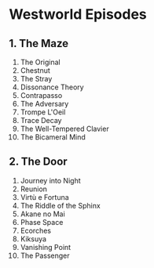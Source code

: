 ﻿# Westworld Episodes

## 1. The Maze
1. The Original
1. Chestnut
1. The Stray
1. Dissonance Theory
1. Contrapasso
1. The Adversary
1. Trompe L'Oeil
1. Trace Decay
1. The Well-Tempered Clavier
1. The Bicameral Mind

## 2. The Door
1. Journey into Night
1. Reunion
1. Virtù e Fortuna
1. The Riddle of the Sphinx
1. Akane no Mai
1. Phase Space
1.  Ecorches
1. Kiksuya
1. Vanishing Point
1. The Passenger
